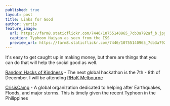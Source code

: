 ```yaml
---
published: true
layout: post
title: Links for Good
author: vertis
feature_image:
  url: https://farm8.staticflickr.com/7446/10755140965_7cb3a792af_b.jpg
  caption: Typhoon Haiyan as seen from the ISS
  preview_url: https://farm8.staticflickr.com/7446/10755140965_7cb3a792af_b.jpg
---
```




It's easy to get caught up in making money, but there are things that you can do that will help the social good as well.

[Random Hacks of Kindness](http://www.rhok.org/http://www.rhokmelbourne.org/) - The next global hackathon is the 7th - 8th of December. I will be attending   [RHoK Melbourne](http://www.rhok.org/http://www.rhokmelbourne.org/)

[CrisisCamp](http://crisiscommons.org/) - A global organization dedicated to helping after Earthquakes, Floods, and major storms. This is timely given the recent Typhoon in the Philippines
